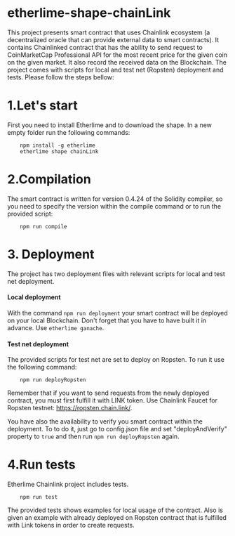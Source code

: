 # etherlime-shape-chainLink
This project presents smart contract that uses Chainlink ecosystem (a decentralized oracle that can provide external data to smart contracts).
It contains Chainlinked contract that has the ability to send request to CoinMarketCap Professional API for the most recent price for the given coin on the given market. It also record the received data on the Blockchain. The project comes with scripts for local and test net (Ropsten) deployment and tests.
Please follow the steps bellow:


# 1.Let's start
First you need to install Etherlime and to download the shape. In a new empty folder run the following commands:
```
    npm install -g etherlime
    etherlime shape chainLink
```

# 2.Compilation
The smart contract is written for version 0.4.24 of the Solidity compiler, so you need to specify the version within the compile command or to run the provided script: 

```
    npm run compile
```

# 3. Deployment
The project has two deployment files with relevant scripts for local and test net deployment.

#### Local deployment

With the command `npm run deployment` your smart contract will be deployed on your local Blockchain. Don't forget that you have to have built it in advance. Use `etherlime ganache`.


#### Test net deployment
The provided scripts for test net are set to deploy on Ropsten. To run it use the following command:

```
    npm run deployRopsten
```

Remember that if you want to send requests from the newly deployed contract, you must first fulfill it with LINK token. Use Chainlink Faucet for Ropsten testnet: https://ropsten.chain.link/.

You have also the availability to verify you smart contract within the deployment. To to do it, just go to config.json file and set "deployAndVerify" property to `true` and then run `npm run deployRopsten` again.


# 4.Run tests
Etherlime Chainlink project includes tests.
```
    npm run test
```

The provided tests shows examples for local usage of the contract. Also is given an example with already deployed on Ropsten contract that is fulfilled with Link tokens in order to create requests.
